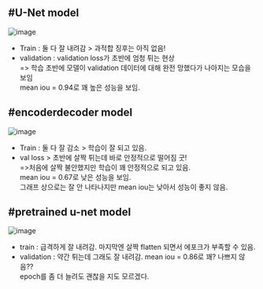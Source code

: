 #U-Net model  
--

![image](https://github.com/user-attachments/assets/09d4ddf8-386b-486c-b256-52311dedf9be)  


* Train : 둘 다 잘 내려감 > 과적합 징후는 아직 없음!  
* validation : validation loss가 초반에 엄청 튀는 현상  
=> 학습 초반에 모델이 validation 데이터에 대해 완전 망했다가 나아지는 모습을 보임  
mean iou = 0.94로 꽤 높은 성능을 보임.


#encoderdecoder model   
--

![image](https://github.com/user-attachments/assets/1680e0f4-8ad9-4f19-8ed4-c396e74daea6)  

* Train : 둘 다 잘 감소 > 학습이 잘 되고 있음.
* val loss > 초반에 살짝 튀는데 바로 안정적으로 떨어짐 굿!  
=>처음에 살짝 불안했지만 학습이 꽤 안정적으로 되고 있음.  
mean iou = 0.67로 낮은 성능을 보임.  
그래프 상으로는 잘 안 나타나지만 mean iou는 낮아서 성능이 좋지 않음.

#pretrained u-net model 
--

![image](https://github.com/user-attachments/assets/0d329818-fdd8-4dc9-96c3-2aeb6dc168dc)  

* train : 급격하게 잘 내려감. 마지막엔 살짝 flatten 되면서 에포크가 부족할 수 있음.
* validation : 약간 튀는데 그래도 잘 내려감.
mean iou = 0.86로 꽤? 나쁘지 않음??  
epoch를 좀 더 늘려도 괜찮을 지도 모르겠다.  






